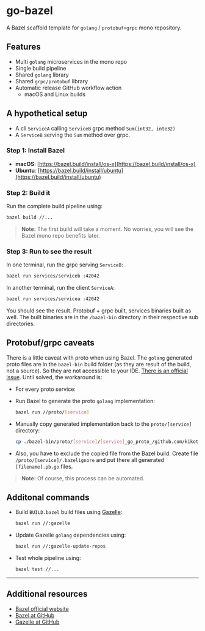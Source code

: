 # go-bazel

A Bazel scaffold template for `golang` / `protobuf+grpc` mono repository.

## Features

- Multi `golang` microservices in the mono repo
- Single build pipeline
- Shared `golang` library
- Shared `grpc/protobuf` library
- Automatic release GitHub workflow action
    - macOS and Linux builds

## A hypothetical setup

- A cli `ServiceA` calling `ServiceB` grpc method `Sum(int32, inte32)`
- A `ServiceB` serving the `Sum` method over grpc.

### Step 1: Install Bazel

- **macOS**: [https://bazel.build/install/os-x](https://bazel.build/install/os-x)
- **Ubuntu**: [https://bazel.build/install/ubuntu](https://bazel.build/install/ubuntu)

### Step 2: Build it

Run the complete build pipeline using:

```sh
bazel build //...
```

> **Note:** The first build will take a moment. No worries, you will see the Bazel mono repo benefits later.

### Step 3: Run to see the result

In one terminal, run the grpc serving `ServiceB`:

```sh
bazel run services/serviceb :42042
```

In another terminal, run the client `ServiceA`:

```sh
bazel run services/servicea :42042
```

You should see the result. Protobuf + grpc built, services binaries built as well.
The built binaries are in the `/bazel-bin` directory in their respective sub
directories.

## Protobuf/grpc caveats

There is a little caveat with proto when using Bazel. The `golang` generated proto
files are in the `bazel-bin` build folder (as they are result of the build, not a
source). So they are not accessible to your IDE. [There is an official issue](https://github.com/bazelbuild/rules_go/issues/512).
Until solved, the workaround is:

- For every proto service:
- Run Bazel to generate the proto `golang` implementation:

  ```sh
  bazel run //proto/[service]
  ```

- Manually copy generated implementation back to the `proto/[service]` directory:

  ```sh
  cp ./bazel-bin/proto/[service]/[service]_go_proto_/github.com/kikotxyz/babykktd/proto/[service]/*.pb.go ./proto/[service]/
  ```

- Also, you have to exclude the copied file from the Bazel build. Create file `/proto/[service]/.bazelignore` and put there all generated `[filename].pb.go` files.

> **Note:** Of course, this process can be automated.

## Additonal commands

- Build `BUILD.bazel` build files using [Gazelle](https://github.com/bazelbuild/bazel-gazelle):
    ```sh
    bazel run //:gazelle
    ```
- Update Gazelle `golang` dependencies using:
    ```sh
    bazel run //:gazelle-update-repos
    ```
- Test whole pipeline using:
    ```sh
    bazel test //...
    ```

---

## Additional resources

- [Bazel official website](https://bazel.build/)
- [Bazel at GitHub](https://github.com/bazelbuild/bazel)
- [Gazelle at GitHub](https://github.com/bazelbuild/bazel-gazelle)
